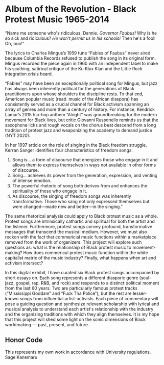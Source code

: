 # Album of the Revolution - Black Protest Music 1965-2014

“Name me someone who's ridiculous, Dannie.
*Governor Faubus!*
Why is he so sick and ridiculous?
*He won't permit us in his schools!*
Then he's a fool! Oh, boo!”

The lyrics to Charles Mingus’s 1959 tune “Fables of Faubus” never aired because Columbia Records refused to publish the song in its original form. Mingus recorded the piece again in 1960 with an independent label to make his scathing, satirical critique of the Ku Klux Klan and the Little Rock integration crisis heard.

“Fables” may have been an exceptionally political song for Mingus, but jazz has always been inherently political for the generations of Black practitioners upon whose shoulders the discipline rests. To that end, American popular music (read: music of the African diaspora) has consistently served as a crucial channel for Black activism spanning an array of genres and more than a century of history. For instance, Kendrick Lamar’s 2015 hip-hop anthem “Alright” was groundbreaking for the modern movement for Black lives, but critic Giovanni Russonello reminds us that the saxophone licks and rough vocals on the chorus beat descend from a long tradition of protest jazz and weaponizing the academy to demand justice (NYT 2020).

In her 1997 article on the role of singing in the Black freedom struggle, Kerran Sanger identifies four characteristics of freedom songs:
1. Song is… a form of discourse that energizes those who engage in it and allows them to express themselves in ways not available in other forms of discourse.
2. Song… achieves its power from the generation, expression, and venting of intense emotion.
3. The powerful rhetoric of song both derives from and enhances the spirituality of those who engage in it.
4. As discourse, the singing of freedom songs was inherently transformative. Those who sang not only expressed themselves but were changed—made new and better—in the singing.”

The same rhetorical analysis could apply to Black protest music as a whole. Protest songs are intrinsically cathartic and spiritual for both the artist and the listener. Furthermore, protest songs convey profound, transformative messages that transcend the musical medium. However, we must also reckon with the fact that commericial music functions within a marketplace removed from the work of organizers. This project will explore such questions as: what is the relationship of Black protest music to movement-making? How does commerical protest music function within the white capitalist matrix of the music industry? Finally, what happens when art and activism intersect?

In this digital exhibit, I have curated six Black protest songs accompanied by short essays on. Each song represents a different diasporic genre (soul-jazz, gospel, rap, R&B, and rock) and responds to a distinct political moment from the last 60 years. Two are particularly famous protest tracks (“Mississippi Goddam” and “Fuck Tha Police”), but the rest are lesser-known songs from influential artist-activists. Each piece of commentary will pose a guiding question and synthesize relevant scholarship with lyrical and musical analysis to understand each artist's relationship with the industry and the organizing traditions with which they align themselves. It is my hope that this project will shed some light on the sonic dimensions of Black worldmaking — past, present, and future.

## Honor Code
This represents my own work in accordance with University regulations.
Sage Kanemaru